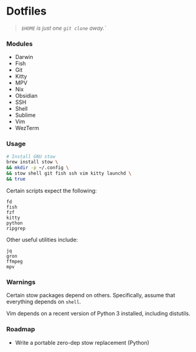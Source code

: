 # Dotfiles

> *`$HOME` is just one `git clone` away.`*

### Modules

- Darwin
- Fish
- Git
- Kitty
- MPV
- Nix
- Obsidian
- SSH
- Shell
- Sublime
- Vim
- WezTerm

### Usage

```sh
# Install GNU stow
brew install stow \
&& mkdir -p ~/.config \
&& stow shell git fish ssh vim kitty launchd \
&& true
```

Certain scripts expect the following:
```
fd
fish
fzf
kitty
python
ripgrep
```

Other useful utilities include:
```
jq
gron
ffmpeg
mpv
```

### Warnings

Certain stow packages depend on others. Specifically, assume that everything
depends on `shell`.

Vim depends on a recent version of Python 3 installed, including distutils.

### Roadmap

- Write a portable zero-dep stow replacement (Python)
